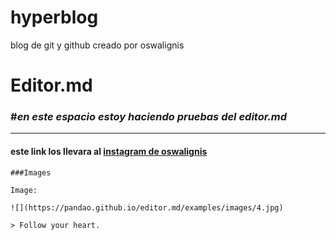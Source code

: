 # hyperblog
blog de git y github creado por oswalignis

# Editor.md
### #*en este espacio estoy haciendo pruebas del editor.md*

------------

#### este link los llevara al [instagram de oswalignis](http://https://www.instagram.com/oswalignis/ "instagram")


```
###Images

Image:

![](https://pandao.github.io/editor.md/examples/images/4.jpg)

> Follow your heart.
